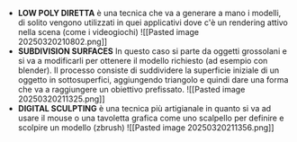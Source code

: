 - **LOW POLY DIRETTA**
	è una tecnica che va a generare a mano i modelli, di solito vengono utilizzati in quei applicativi dove c'è un rendering attivo nella scena (come i videogiochi)
	 ![[Pasted image 20250320210802.png]]
- **SUBDIVISION SURFACES**
	In questo caso si parte da oggetti grossolani e si va a modificarli per ottenere il modello richiesto (ad esempio con blender). Il processo consiste di suddividere la superficie iniziale di un oggetto in sottosuperfici, aggiungendo triangolo e quindi dare una forma che va a raggiungere un obiettivo prefissato.
	 ![[Pasted image 20250320211325.png]]
- **DIGITAL SCULPTING**
	è una tecnica più artigianale in quanto si va ad usare il mouse o una tavoletta grafica come uno scalpello per definire e scolpire un modello (zbrush)
	 ![[Pasted image 20250320211356.png]]